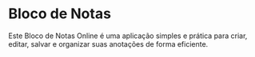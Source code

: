 # Bloco de Notas
 Este Bloco de Notas Online é uma aplicação simples e prática para criar, editar, salvar e organizar suas anotações de forma eficiente.
